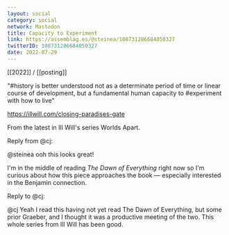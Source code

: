 ```yaml
---
layout: social
category: social
network: Mastodon
title: Capacity to Experiment
link: https://assemblag.es/@steinea/108731286684050327
twitterID: 108731286684050327
date: 2022-07-29
---
```


[[2022]] / [[posting]]

"#history is better understood not as a determinate period of time or linear course of development, but a fundamental human capacity to #experiment with how to live"

https://illwill.com/closing-paradises-gate

From the latest in Ill Will's series Worlds Apart.


Reply from @cj:

@steinea ooh this looks great!

I'm in the middle of reading _The Dawn of Everything_ right now so I'm curious about how this piece approaches the book — especially interested in the Benjamin connection.


Reply to @cj:

@cj Yeah I read this having not yet read The Dawn of Everything, but some prior Graeber,  and I thought it was a productive meeting of the two. This whole series from Ill Will has been good.
